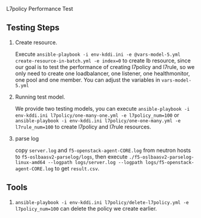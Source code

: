 L7policy Performance Test

## Testing Steps

1. Create resource.

    Execute `ansible-playbook -i env-kddi.ini -e @vars-model-5.yml create-resource-in-batch.yml -e index=0` to create 
    lb resource, since our goal is to test the performance of creating l7policy and l7rule, so we only need to create 
    one loadbalancer, one listener, one healthmonitor, one pool and one member. You can adjust the variables in `vars-model-5.yml`

2. Running test model.

   We provide two testing models, you can execute `ansible-playbook -i env-kddi.ini l7policy/one-many-one.yml -e l7policy_num=100` 
   or `ansible-playbook -i env-kddi.ini l7policy/one-one-many.yml -e l7rule_num=100` to create l7policy and l7rule resources.

3. parse log

   copy `server.log` and `f5-openstack-agent-CORE.log` from neutron hosts to `f5-oslbaasv2-parselog/logs`, then execute
   `./f5-oslbaasv2-parselog-linux-amd64 --logpath logs/server.log --logpath logs/f5-openstack-agent-CORE.log` to get
   `result.csv`.

## Tools

1. `ansible-playbook -i env-kddi.ini l7policy/delete-l7policy.yml -e l7policy_num=100` can delete the policy we create earlier.